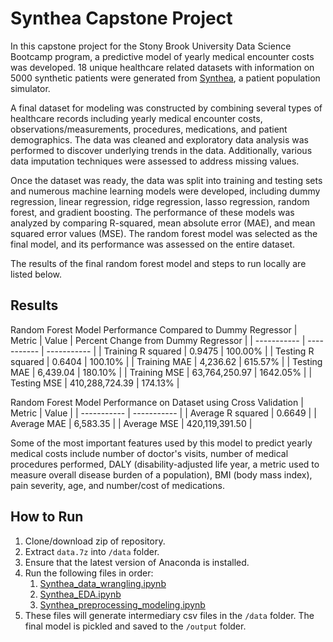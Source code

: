 # Synthea Capstone Project
In this capstone project for the Stony Brook University Data Science Bootcamp program, a predictive model of yearly medical encounter costs was developed. 18 unique healthcare related datasets with information on 5000 synthetic patients were generated from [Synthea](https://github.com/synthetichealth/synthea), a patient population simulator. 

A final dataset for modeling was constructed by combining several types of healthcare records including yearly medical encounter costs, observations/measurements, procedures, medications, and patient demographics. The data was cleaned and exploratory data analysis was performed to discover underlying trends in the data. Additionally, various data imputation techniques were assessed to address missing values.

Once the dataset was ready, the data was split into training and testing sets and numerous machine learning models were developed, including dummy regression, linear regression, ridge regression, lasso regression, random forest, and gradient boosting. The performance of these models was analyzed by comparing R-squared, mean absolute error (MAE), and mean squared error values (MSE). The random forest model was selected as the final model, and its performance was assessed on the entire dataset.

The results of the final random forest model and steps to run locally are listed below.


## Results
Random Forest Model Performance Compared to Dummy Regressor
| Metric | Value | Percent Change from Dummy Regressor |
| ----------- | ----------- | ----------- |
| Training R squared | 0.9475 | 100.00% |
| Testing R squared | 0.6404 | 100.10% |
| Training MAE | 4,236.62 | 615.57% |
| Testing MAE | 6,439.04 | 180.10% |
| Training MSE | 63,764,250.97 | 1642.05% |
| Testing MSE | 410,288,724.39 | 174.13% |   

Random Forest Model Performance on Dataset using Cross Validation
| Metric | Value |
| ----------- | ----------- |
| Average R squared | 0.6649 |
| Average MAE | 6,583.35 |
| Average MSE | 420,119,391.50 |

Some of the most important features used by this model to predict yearly medical costs include number of doctor's visits, number of medical procedures performed, DALY (disability-adjusted life year, a metric used to measure overall disease burden of a population), BMI (body mass index), pain severity, age, and number/cost of medications.

## How to Run
1. Clone/download zip of repository.
1. Extract `data.7z` into `/data` folder.
1. Ensure that the latest version of Anaconda is installed.
1. Run the following files in order:
   1. [Synthea_data_wrangling.ipynb](source/Synthea_data_wrangling.ipynb)
   1. [Synthea_EDA.ipynb](source/Synthea_EDA.ipynb)
   1. [Synthea_preprocessing_modeling.ipynb](source/Synthea_preprocessing_modeling.ipynb)
1. These files will generate intermediary csv files in the `/data` folder. The final model is pickled and saved to the `/output` folder.
